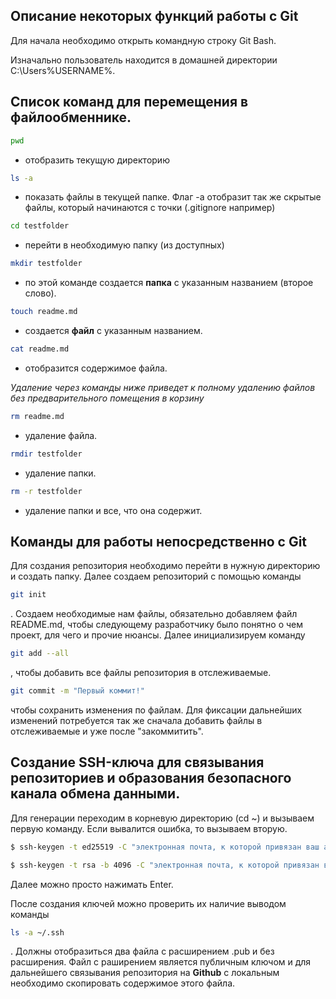 ## Описание некоторых функций работы с **Git**

Для начала необходимо открыть командную строку Git Bash.

Изначально пользователь находится в домашней директории C:\Users\%USERNAME%.

## Список команд для перемещения в файлообменнике.

```bash
pwd
```
- отобразить текущую директорию

```bash
ls -a
```
- показать файлы в текущей папке. Флаг -а отобразит так же скрытые файлы, который начинаются с точки (.gitignore например)

```bash
cd testfolder
```
- перейти в необходимую папку (из доступных)

```bash
mkdir testfolder
```
- по этой команде создается **папка** с указанным названием (второе слово).

```bash
touch readme.md
```
- создается **файл** с указанным названием.

```bash
cat readme.md
```
- отобразится содержимое файла.

_Удаление через команды ниже приведет к полному удалению файлов без предварительного помещения в корзину_

```bash
rm readme.md
```
- удаление файла.

```bash
rmdir testfolder
```
- удаление папки.

```bash
rm -r testfolder
```
- удаление папки и все, что она содержит.

## Команды для работы непосредственно с **Git**

Для создания репозитория необходимо перейти в нужную директорию и создать папку. Далее создаем репозиторий с помощью команды
```bash
git init
```
. Создаем необходимые нам файлы, обязательно добавляем файл README.md, чтобы следующему разработчику было понятно о чем проект, для чего и прочие нюансы.
Далее инициализируем команду
```bash
git add --all
```
, чтобы добавить все файлы репозитория в отслеживаемые.
```bash
git commit -m "Первый коммит!"
```
чтобы сохранить изменения по файлам. Для фиксации дальнейших изменений потребуется так же сначала добавить файлы в отслеживаемые и уже после "закоммитить".

## Создание SSH-ключа для связывания репозиториев и образования безопасного канала обмена данными.

Для генерации переходим в корневую директорию (cd ~) и вызываем первую команду. Если вывалится ошибка, то вызываем вторую.

```bash
$ ssh-keygen -t ed25519 -C "электронная почта, к которой привязан ваш аккаунт на GitHub" 
```


```bash
$ ssh-keygen -t rsa -b 4096 -C "электронная почта, к которой привязан ваш аккаунт на GitHub" 
```

Далее можно просто нажимать Enter.

После создания ключей можно проверить их наличие выводом команды 
```bash
ls -a ~/.ssh  
```
. Должны отобразиться два файла с расширением .pub и без расширения. Файл с раширением является публичным ключом и для дальнейшего связывания репозитория на **Github** с локальным необходимо скопировать содержимое этого файла.
